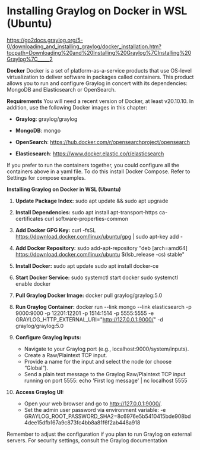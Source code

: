 # Installing Graylog on Docker in WSL (Ubuntu)
https://go2docs.graylog.org/5-0/downloading_and_installing_graylog/docker_installation.htm?tocpath=Downloading%20and%20Installing%20Graylog%7CInstalling%20Graylog%7C_____2

**Docker**
Docker is a set of platform-as-a-service products that use OS-level virtualization to deliver software in packages called containers. This product allows you to run and configure Graylog in concert with its dependencies: MongoDB and Elasticsearch or OpenSearch.

**Requirements**
You will need a recent version of Docker, at least v20.10.10. In addition, use the following Docker images in this chapter:

- **Graylog**: graylog/graylog

- **MongoDB**: mongo

- **OpenSearch**: https://hub.docker.com/r/opensearchproject/opensearch

- **Elasticsearch**: https://www.docker.elastic.co/r/elasticsearch


If you prefer to run the containers together, you could configure all the containers above in a yaml file. To do this install Docker Compose. Refer to Settings for compose examples.

**Installing Graylog on Docker in WSL (Ubuntu)**
1. **Update Package Index:**
    sudo apt update && sudo apt upgrade

2. **Install Dependencies:**
    sudo apt install apt-transport-https ca-certificates curl software-properties-common

3. **Add Docker GPG Key:**
    curl -fsSL https://download.docker.com/linux/ubuntu/gpg | sudo apt-key add -

4. **Add Docker Repository:**
    sudo add-apt-repository "deb [arch=amd64] https://download.docker.com/linux/ubuntu $(lsb_release -cs) stable"

5. **Install Docker:**
    sudo apt update
    sudo apt install docker-ce

6. **Start Docker Service:**
    sudo systemctl start docker
    sudo systemctl enable docker

7. **Pull Graylog Docker Image:**
    docker pull graylog/graylog:5.0

8. **Run Graylog Container:**
    docker run --link mongo --link elasticsearch -p 9000:9000 -p 12201:12201 -p 1514:1514 -p 5555:5555 -e GRAYLOG_HTTP_EXTERNAL_URI="http://127.0.0.1:9000/" -d graylog/graylog:5.0

9. **Configure Graylog Inputs:**
    - Navigate to your Graylog port (e.g., localhost:9000/system/inputs).
    - Create a Raw/Plaintext TCP input.
    - Provide a name for the input and select the node (or choose “Global”).
    - Send a plain text message to the Graylog Raw/Plaintext TCP input running on port 5555:
        echo 'First log message' | nc localhost 5555

10. **Access Graylog UI:**
    - Open your web browser and go to http://127.0.0.1:9000/.
    - Set the admin user password via environment variable:
            -e GRAYLOG_ROOT_PASSWORD_SHA2=8c6976e5b5410415bde908bd4dee15dfb167a9c873fc4bb8a81f6f2ab448a918

Remember to adjust the configuration if you plan to run Graylog on external servers. For security settings, consult the Graylog documentation
